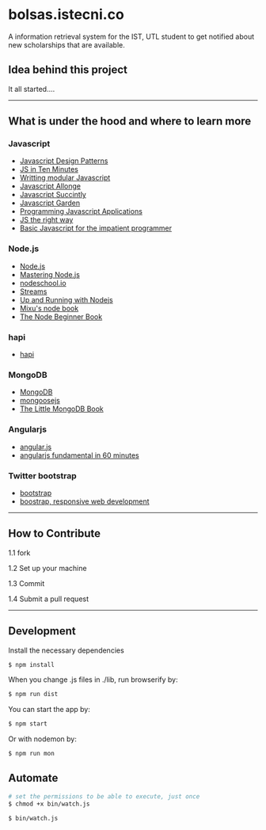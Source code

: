 bolsas.istecni.co
==============

A information retrieval system for the IST, UTL student to get notified about new scholarships that are available.

## Idea behind this project

It all started....



----------
## What is under the hood and where to learn more

### Javascript
* [Javascript Design Patterns](http://www.addyosmani.com/resources/essentialjsdesignpatterns/book/)
* [JS in Ten Minutes](https://github.com/spencertipping/js-in-ten-minutes/blob/master/js-in-ten-minutes.pdf?raw=true)
* [Writting modular Javascript](http://addyosmani.com/writing-modular-js)
* [Javascript Allonge](https://leanpub.com/javascript-allonge/read)
* [Javascript Succintly](http://www.syncfusion.com/resources/techportal/ebooks/javascript)
* [Javascript Garden](http://bonsaiden.github.io/JavaScript-Garden/)
* [Programming Javascript Applications](http://chimera.labs.oreilly.com/books/1234000000262/index.html)
* [JS the right way](http://jstherightway.org/)
* [Basic Javascript for the impatient programmer](http://www.2ality.com/2013/06/basic-javascript.html)


### Node.js
* [Node.js](http://nodejs.org/)
* [Mastering Node.js](http://github.com/visionmedia/masteringnode/raw/master/book.pdf)
* [nodeschool.io](http://nodeschool.io/)
* [Streams](https://github.com/substack/stream-handbook)
* [Up and Running with Nodejs](http://chimera.labs.oreilly.com/books/1234000001808/index.html)
* [Mixu's node book](http://book.mixu.net/)
* [The Node Beginner Book](http://www.nodebeginner.org/#about)


### hapi
* [hapi](http://hapijs.com/)


### MongoDB
* [MongoDB](http://www.mongodb.org/)
* [mongoosejs](http://mongoosejs.com/)
* [The Little MongoDB Book](http://openmymind.net/mongodb.pdf)


### Angularjs
* [angular.js](http://angularjs.org/)
* [angularjs fundamental in 60 minutes](http://fastandfluid.com/publicdownloads/AngularJSIn60MinutesIsh_DanWahlin_May2013.pdf)


### Twitter bootstrap
* [bootstrap](http://getbootstrap.com/)
* [boostrap, responsive web development](https://github.com/whyisjake/bootstrap)




----------
## How to Contribute
1.1 fork

1.2 Set up your machine

1.3 Commit

1.4 Submit a pull request




----------
## Development

Install the necessary dependencies
```bash
$ npm install 
```


When you change .js files in ./lib, run browserify by:
```bash
$ npm run dist
```

You can start the app by:
```bash
$ npm start
```

Or with nodemon by:
```bash
$ npm run mon
```

## Automate

```bash
# set the permissions to be able to execute, just once
$ chmod +x bin/watch.js
```

```bash
$ bin/watch.js
```

